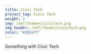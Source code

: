 ```yaml
---
title: Civic Tech
project_tag: Civic Tech
weight: 2
img: /okf/themen/civictech.png
img_header: /okf/themen/civictech.png
color: "#382eff"
---
```


Something with Civic Tech
